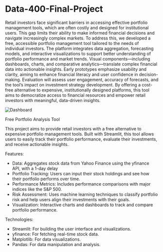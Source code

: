 # Data-400-Final-Project
Retail investors face significant barriers in accessing effective portfolio management tools, which are often costly and designed for institutional users. This gap limits their ability to make informed financial decisions and navigate increasingly complex markets. To address this, we developed a free, accessible portfolio management tool tailored to the needs of individual investors. The platform integrates data aggregation, forecasting models, and interactive visualizations to support better understanding of portfolio performance and market trends. Visual components—including dashboards, charts, and comparative analytics—translate complex financial data into actionable insights. Early prototypes emphasize usability and clarity, aiming to enhance financial literacy and user confidence in decision-making. Evaluation will assess user engagement, accuracy of forecasts, and the tool’s impact on investment strategy development. By offering a cost-free alternative to expensive, institutionally designed platforms, this tool aims to democratize access to financial resources and empower retail investors with meaningful, data-driven insights.

![Dashboard](https://github.com/user-attachments/assets/6c6a9e1d-60c9-4489-82c0-3dffe90c7aa2)

Free Portfolio Analysis Tool

This project aims to provide retail investors with a free alternative to expensive portfolio management tools.
Built with Streamlit, this tool allows users to easily track their portfolio performance, evaluate their investments, and receive actionable insights.

Features:
- Data: Aggregates stock data from Yahoo Finance using the yfinance API, with a 1-day delay
- Portfolio Tracking: Users can input their stock holdings and see how their portfolio performs over time.
- Performance Metrics: Includes performance comparisons with major indices like the S&P 500.
- Risk Assessment: Uses machine learning techniques to classify portfolio risk and help users align their investments with their goals.
- Visualization: Interactive charts and dashboards to track and compare portfolio performance.

Technologies:
- Streamlit: For building the user interface and visualizations.
- yfinance: For fetching real-time stock data.
- Matplotlib: For data visualizations.
- Pandas: For data manipulation and analysis.
